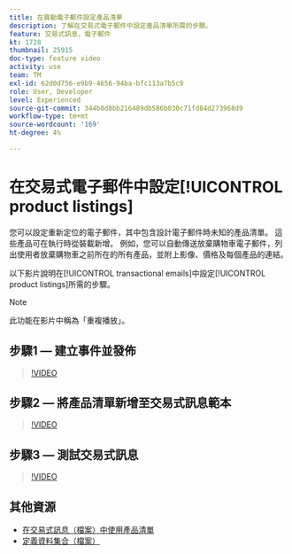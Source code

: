 ```yaml
---
title: 在異動電子郵件設定產品清單
description: 了解在交易式電子郵件中設定產品清單所需的步驟。
feature: 交易式訊息，電子郵件
kt: 1728
thumbnail: 25915
doc-type: feature video
activity: use
team: TM
exl-id: 62d0d756-e9b9-4656-94ba-bfc113a7b5c9
role: User, Developer
level: Experienced
source-git-commit: 344b8d8bb216489db586b030c71fd84d273968d9
workflow-type: tm+mt
source-wordcount: '169'
ht-degree: 4%

---
```


# 在交易式電子郵件中設定[!UICONTROL product listings]

您可以設定重新定位的電子郵件，其中包含設計電子郵件時未知的產品清單。 這些產品可在執行時從裝載新增。 例如，您可以自動傳送放棄購物車電子郵件，列出使用者放棄購物車之前所在的所有產品，並附上影像、價格及每個產品的連結。

以下影片說明在[!UICONTROL transactional emails]中設定[!UICONTROL product listings]所需的步驟。

>[!NOTE]
>
>此功能在影片中稱為「重複播放」。

## 步驟1 — 建立事件並發佈

>[!VIDEO](https://video.tv.adobe.com/v/25914?quality=12)

## 步驟2 — 將產品清單新增至交易式訊息範本

>[!VIDEO](https://video.tv.adobe.com/v/25915?quality=12)

## 步驟3 — 測試交易式訊息

>[!VIDEO](https://video.tv.adobe.com/v/25916?quality=12)

## 其他資源

* [在交易式訊息（檔案）中使用產品清單](https://experienceleague.adobe.com/docs/campaign-standard/using/communication-channels/transactional-messaging/transactional-message-edition/editing-transactional-message.html?lang=en)
* [定義資料集合（檔案）](https://experienceleague.adobe.com/docs/campaign-standard/using/communication-channels/transactional-messaging/event-configuration/configuring-transactional-event.html?lang=en)
